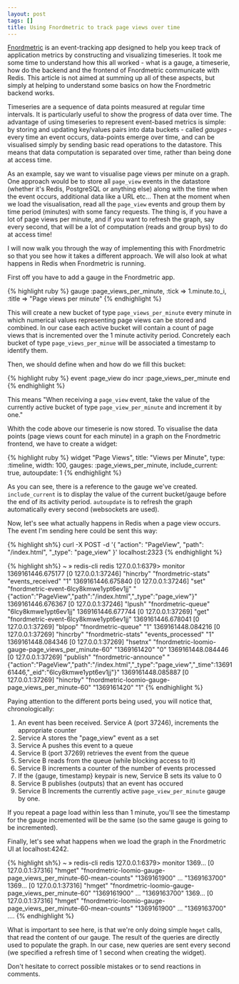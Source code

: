 ```yaml
---
layout: post
tags: []
title: Using Fnordmetric to track page views over time
---
```


[Fnordmetric](https://github.com/paulasmuth/fnordmetric) is an event-tracking app designed to help you keep track of application metrics by constructing and visualizing timeseries. It took me some time to understand how this all worked - what is a gauge, a timeserie, how do the backend and the frontend of Fnordmetric communicate with Redis. This article is not aimed at summing up all of these aspects, but simply at helping to understand some basics on how the Fnordmetric backend works.

Timeseries are a sequence of data points measured at regular time intervals. It is particularly useful to show the progress of data over time. The advantage of using timeseries to represent event-based metrics is simple: by storing and updating key/values pairs into data buckets - called *gauges* - every time an event occurs, data-points emerge over time, and can be visualised simply by sending basic read operations to the datastore. This means that data computation is separated over time, rather than being done at access time.

As an example, say we want to visualise page views per minute on a graph. One approach would be to store all `page_view` events in the datastore (whether it's Redis, PostgreSQL or anything else) along with the time when the event occurs, additional data like a URL etc… Then at the moment when we load the visualisation, read all the `page_view` events and group them by time period (minutes) with some fancy requests.
The thing is, if you have a lot of page views per minute, and if you want to refresh the graph, say every second,  that will be a lot of computation (reads and group bys) to do at access time!

I will now walk you through the way of implementing this with Fnordmetric so that you see how it takes a different approach. We will also look at what happens in Redis when Fnordmetric is running.

First off you have to add a gauge in the Fnordmetric app.

{% highlight ruby %}
gauge :page_views_per_minute, 
  :tick => 1.minute.to_i, 
  :title => "Page views per minute"
{% endhighlight %}

This will create a new bucket of type `page_views_per_minute` every minute in which numerical values representing page views can be stored and combined. In our case each active bucket will contain a count of page views that is incremented over the 1 minute activity period. Concretely each bucket of type `page_views_per_minue` will be associated a timestamp to identify them.

Then, we should define when and how do we fill this bucket:

{% highlight ruby %}
event :page_view do
  incr :page_views_per_minute
end
{% endhighlight %}

This means "When receiving a `page_view` event, take the value of the currently active bucket of type `page_view_per_minute` and increment it by one."

Whith the code above our timeserie is now stored. To visualise the data points (page views count for each minute) in a graph on the Fnordmetric frontend, we have to create a widget:

{% highlight ruby %}
widget "Page Views",
  title: "Views per Minute",
  type: :timeline,
  width: 100,
  gauges: :page_views_per_minute,
  include_current: true,
  autoupdate: 1
{% endhighlight %}

As you can see, there is a reference to the gauge we've created. `include_current` is to display the value of the current bucket/gauge before the end of its activity period. `autoupdate` is to refresh the graph automatically every second (websockets are used).

Now, let's see what actually happens in Redis when a page view occurs. The event I'm sending here could be sent this way:

{% highlight sh%}
curl -X POST 
     -d '{ "action": "PageView", "path": "/index.html", "_type": "page_view" }'
     localhost:2323
{% endhighlight %}

{% highlight sh%}
~ » redis-cli
redis 127.0.0.1:6379> monitor
1369161446.675177 [0 127.0.0.1:37246] "hincrby" "fnordmetric-stats" "events_received" "1"
1369161446.675840 [0 127.0.0.1:37246] "set" "fnordmetric-event-6lcy8kmwe1ypt6ev1jj" "{\"action\":\"PageView\",\"path\":\"/index.html\",\"_type\":\"page_view\"}"
1369161446.676367 [0 127.0.0.1:37246] "lpush" "fnordmetric-queue" "6lcy8kmwe1ypt6ev1jj"
1369161446.677744 [0 127.0.0.1:37269] "get" "fnordmetric-event-6lcy8kmwe1ypt6ev1jj"
1369161446.678041 [0 127.0.0.1:37269] "blpop" "fnordmetric-queue" "1"
1369161448.084216 [0 127.0.0.1:37269] "hincrby" "fnordmetric-stats" "events_processed" "1"
1369161448.084346 [0 127.0.0.1:37269] "hsetnx" "fnordmetric-loomio-gauge-page_views_per_minute-60" "1369161420" "0"
1369161448.084446 [0 127.0.0.1:37269] "publish" "fnordmetric-announce" "{\"action\":\"PageView\",\"path\":\"/index.html\",\"_type\":\"page_view\",\"_time\":1369161446,\"_eid\":\"6lcy8kmwe1ypt6ev1jj\"}"
1369161448.085887 [0 127.0.0.1:37269] "hincrby" "fnordmetric-loomio-gauge-page_views_per_minute-60" "1369161420" "1"
{% endhighlight %}

Paying attention to the different ports being used, you will notice that, chronologically:

1. An event has been received. Service A (port 37246), increments the appropriate counter
2. Service A stores the "page_view" event as a set
3. Service A pushes this event to a queue
4. Service B (port 37269) retrieves the event from the queue
5. Service B reads from the queue (while blocking access to it)
6. Service B increments a counter of the number of events processed
7. If the {gauge, timestamp} keypair is new, Service B sets its value to 0
8. Service B publishes (outputs) that an event has occured
9. Service B Increments the currently active `page_view_per_minute` gauge by one.

If you repeat a page load within less than 1 minute, you'll see the timestamp for the gauge incremented will be the same (so the same gauge is going to be incremented).

Finally, let's see what happens when we load the graph in the Fnordmetric UI at localhost:4242.

{% highlight sh%}
~ » redis-cli
redis 127.0.0.1:6379> monitor
1369... [0 127.0.0.1:37316] "hmget" "fnordmetric-loomio-gauge-page_views_per_minute-60-mean-counts" "1369161900" ... "1369163700"
1369... [0 127.0.0.1:37316] "hmget" "fnordmetric-loomio-gauge-page_views_per_minute-60" "1369161900" ... "1369163700"
1369... [0 127.0.0.1:37316] "hmget" "fnordmetric-loomio-gauge-page_views_per_minute-60-mean-counts" "1369161900" ... "1369163700"
....
{% endhighlight %}


What is important to see here, is that we're only doing simple `hmget` calls, that read the content of our gauge. The result of the queries are directly used to populate the graph. In our case, new queries are sent every second (we specified a refresh time of 1 second when creating the widget).

Don't hesitate to correct possible mistakes or to send reactions in comments.

